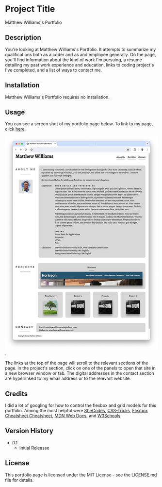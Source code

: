 # Project Title

Matthew Williams's Portfolio

## Description

You're looking at Matthew Williams's Portfolio. It attempts to summarize my qualifications both as a coder and as and employee generally. On the page, you'll find information about the kind of work I'm pursuing, a résumé detailing my past work experience and education, links to coding project's I've completed, and a list of ways to contact me.

## Installation

Matthew Williams's Portfolio requires no installation.

## Usage
You can see a screen shot of my portfolio page below. To link to my page, click [here](https://matthewwilliamscmh.github.io/Matthew-Williams-Portfolio).

![Matthew Williams's Portfolio](./assets/Matthew-Williams-Portfolio.jpg).

The links at the top of the page will scroll to the relevant sections of the page. In the project's section, click on one of the panels to open that site in a new browser window or tab. The digital addresses in the contact section are hyperlinked to my email address or to the relevant website.

## Credits

I did a lot of googling for how to control the flexbox and grid models for this portfolio. Among the most helpful were [SheCodes](https://www.shecodes.io/athena/), [CSS-Tricks](https://css-tricks.com), [Flexbox Cheatsheet Cheatsheet](https://jonitrythall.com/flexbox-cheatsheet), [MDN Web Docs](https://developer.mozilla.org), and [W3Schools](https://www.w3schools.com).

## Version History

* 0.1
    * Initial Releasse

## License

This portfolio page is licensed under the MIT License - see the LICENSE.md file for details.